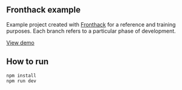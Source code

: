 ## Fronthack example

Example project created with [Fronthack](http://fronthack.com/) for a reference
and training purposes. Each branch refers to a particular phase of development.

[View demo](https://frontcraft.github.io/fronthack-example)

## How to run

```
npm install
npm run dev
```


